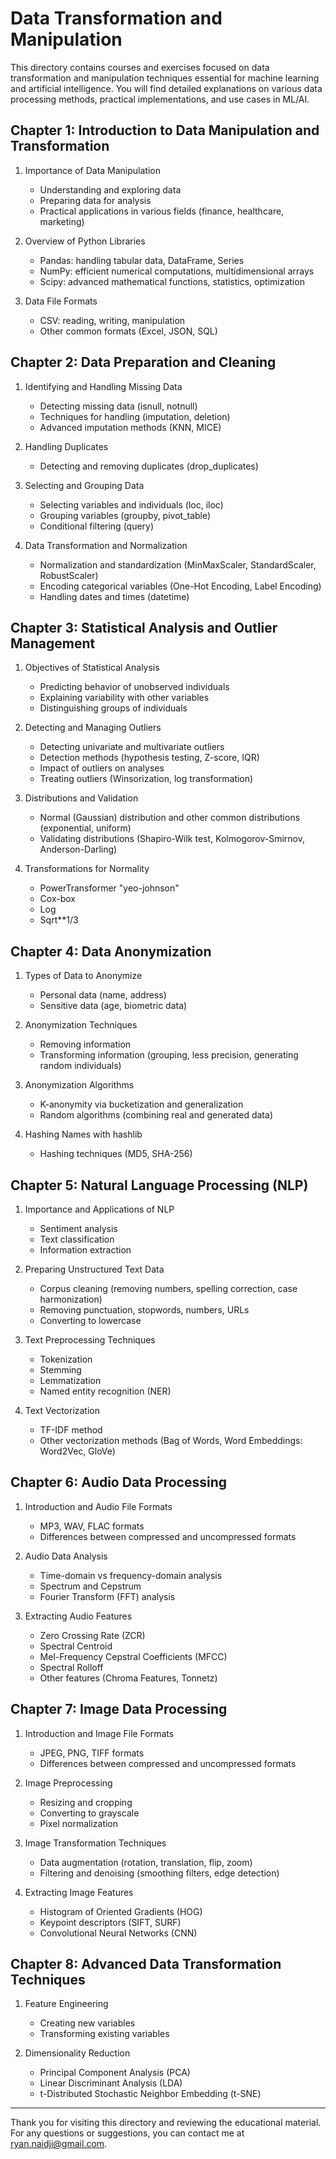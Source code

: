 # Data Transformation and Manipulation

This directory contains courses and exercises focused on data transformation and manipulation techniques essential for machine learning and artificial intelligence. You will find detailed explanations on various data processing methods, practical implementations, and use cases in ML/AI.

## Chapter 1: Introduction to Data Manipulation and Transformation

1. Importance of Data Manipulation
   - Understanding and exploring data
   - Preparing data for analysis
   - Practical applications in various fields (finance, healthcare, marketing)

2. Overview of Python Libraries
   - Pandas: handling tabular data, DataFrame, Series
   - NumPy: efficient numerical computations, multidimensional arrays
   - Scipy: advanced mathematical functions, statistics, optimization

3. Data File Formats
   - CSV: reading, writing, manipulation
   - Other common formats (Excel, JSON, SQL)

## Chapter 2: Data Preparation and Cleaning

1. Identifying and Handling Missing Data
   - Detecting missing data (isnull, notnull)
   - Techniques for handling (imputation, deletion)
   - Advanced imputation methods (KNN, MICE)

2. Handling Duplicates
   - Detecting and removing duplicates (drop_duplicates)

3. Selecting and Grouping Data
   - Selecting variables and individuals (loc, iloc)
   - Grouping variables (groupby, pivot_table)
   - Conditional filtering (query)

4. Data Transformation and Normalization
   - Normalization and standardization (MinMaxScaler, StandardScaler, RobustScaler)
   - Encoding categorical variables (One-Hot Encoding, Label Encoding)
   - Handling dates and times (datetime)

## Chapter 3: Statistical Analysis and Outlier Management

1. Objectives of Statistical Analysis
   - Predicting behavior of unobserved individuals
   - Explaining variability with other variables
   - Distinguishing groups of individuals

2. Detecting and Managing Outliers
   - Detecting univariate and multivariate outliers
   - Detection methods (hypothesis testing, Z-score, IQR)
   - Impact of outliers on analyses
   - Treating outliers (Winsorization, log transformation)

3. Distributions and Validation
   - Normal (Gaussian) distribution and other common distributions (exponential, uniform)
   - Validating distributions (Shapiro-Wilk test, Kolmogorov-Smirnov, Anderson-Darling)

4. Transformations for Normality
   - PowerTransformer "yeo-johnson"
   - Cox-box
   - Log
   - Sqrt**1/3

## Chapter 4: Data Anonymization

1. Types of Data to Anonymize
   - Personal data (name, address)
   - Sensitive data (age, biometric data)

2. Anonymization Techniques
   - Removing information
   - Transforming information (grouping, less precision, generating random individuals)

3. Anonymization Algorithms
   - K-anonymity via bucketization and generalization
   - Random algorithms (combining real and generated data)

4. Hashing Names with hashlib
   - Hashing techniques (MD5, SHA-256)

## Chapter 5: Natural Language Processing (NLP)

1. Importance and Applications of NLP
   - Sentiment analysis
   - Text classification
   - Information extraction

2. Preparing Unstructured Text Data
   - Corpus cleaning (removing numbers, spelling correction, case harmonization)
   - Removing punctuation, stopwords, numbers, URLs
   - Converting to lowercase

3. Text Preprocessing Techniques
   - Tokenization
   - Stemming
   - Lemmatization
   - Named entity recognition (NER)

4. Text Vectorization
   - TF-IDF method
   - Other vectorization methods (Bag of Words, Word Embeddings: Word2Vec, GloVe)

## Chapter 6: Audio Data Processing

1. Introduction and Audio File Formats
   - MP3, WAV, FLAC formats
   - Differences between compressed and uncompressed formats

2. Audio Data Analysis
   - Time-domain vs frequency-domain analysis
   - Spectrum and Cepstrum
   - Fourier Transform (FFT) analysis

3. Extracting Audio Features
   - Zero Crossing Rate (ZCR)
   - Spectral Centroid
   - Mel-Frequency Cepstral Coefficients (MFCC)
   - Spectral Rolloff
   - Other features (Chroma Features, Tonnetz)

## Chapter 7: Image Data Processing

1. Introduction and Image File Formats
   - JPEG, PNG, TIFF formats
   - Differences between compressed and uncompressed formats

2. Image Preprocessing
   - Resizing and cropping
   - Converting to grayscale
   - Pixel normalization

3. Image Transformation Techniques
   - Data augmentation (rotation, translation, flip, zoom)
   - Filtering and denoising (smoothing filters, edge detection)

4. Extracting Image Features
   - Histogram of Oriented Gradients (HOG)
   - Keypoint descriptors (SIFT, SURF)
   - Convolutional Neural Networks (CNN)

## Chapter 8: Advanced Data Transformation Techniques

1. Feature Engineering
   - Creating new variables
   - Transforming existing variables

2. Dimensionality Reduction
   - Principal Component Analysis (PCA)
   - Linear Discriminant Analysis (LDA)
   - t-Distributed Stochastic Neighbor Embedding (t-SNE)

---

Thank you for visiting this directory and reviewing the educational material. For any questions or suggestions, you can contact me at [ryan.naidji@gmail.com](mailto:ryan.naidji@gmail.com).
